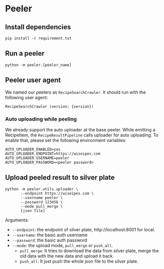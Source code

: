 # Peeler

## Install dependencies 
```shell
pip install -r requirement.txt
```

## Run a peeler
```shell
python -m peeler.[peeler_name]
```

## Peeler user agent
We named our peelers as `RecipeSearchCrawler`. It should run with the following user agent:
```
RecipeSearchCrawler (version: {version})
```

### Auto uploading while peeling
We already support the auto uploader at the base peeler. While emitting a RecipeItem, the
`RecipeResultPipeline` calls uploader for auto uploading. To enable that, please set the
following environment variables:
```shell
AUTO_UPLOADER_ENABLED=yes
AUTO_UPLOADER_ENDPOINT=https://wiseipes.com
AUTO_UPLOADER_USERNAME=peeler
AUTO_UPLOADER_PASSWORD=<peeler password>
```

## Upload peeled result to silver plate

```shell
python -m peeler.utils.uploader \
       --endpoint https://wiseipes.com \
       --username peeler \
       --password 123456 \
       --mode pull_merge \
       [json file]
```

Arguments:
* `--endpoint`: the endpoint of silver plate, http://localhost:8001 for local.
* `--username`: the basic auth username
* `--password`: the basic auth password
* `--mode`: the upload mode, `pull_merge` or `push_all`.
  * `pull_merge`: It tries to download the data from silver plate, merge the old data with the new data and upload it back.
  * `push_all`: It just push the whole json file to the silver plate.
